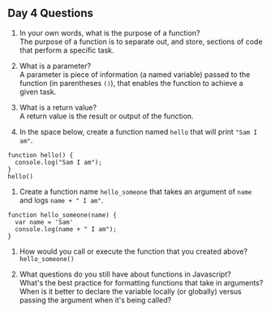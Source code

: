 ## Day 4 Questions

1. In your own words, what is the purpose of a function?  
The purpose of a function is to separate out, and store, sections of code that perform a specific task.

1. What is a parameter?    
A parameter is piece of information (a named variable) passed to the function (in parentheses `()`), that enables the function to achieve a given task.

1. What is a return value?  
A return value is the result or output of the function.   

1. In the space below, create a function named `hello` that will print `"Sam I am"`.
```
function hello() {
  console.log("Sam I am");
}
hello()
```

1. Create a function name `hello_someone` that takes an argument of `name` and logs `name + " I am"`.  
```
function hello_someone(name) {
  var name = 'Sam'
  console.log(name + " I am");
}
```

1. How would you call or execute the function that you created above?  
`hello_someone()`

1. What questions do you still have about functions in Javascript?  
What's the best practice for formatting functions that take in arguments? When is it better to declare the variable locally (or globally) versus passing the argument when it's being called?
